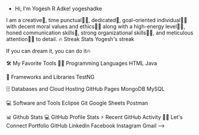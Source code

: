 - Hi, I'm Yogesh R Adke! 
yogeshadke

I am a creative🎡, time punctual👩‍🎓, dedicated🎯, goal-oriented individual👩‍💻 with decent moral values and ethics🙇‍♀️ along with a high-energy level🤹‍♀️, honed communication skills👐, strong organizational skills👮‍♀️, and meticulous attention🕵️‍♀️ to detail.
🔥 Streak Stats
Yogesh's streak

If you can dream it, you can do it🔥

🛠️ My Favorite Tools
👨‍💻 Programming Languages
HTML Java 

🧰 Frameworks and Libraries
TestNG 

🗄️ Databases and Cloud Hosting
GitHub Pages MongoDB MySQL 

💻 Software and Tools
Eclipse Git Google Sheets Postman 

📊 Github Stats
💻 GitHub Profile Stats
⚡ Recent GitHub Activity
🙋‍♀️ Let's Connect
Portfolio GitHub LinkedIn Facebook Instagram Gmail
-->
